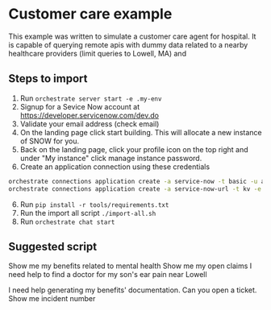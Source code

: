 # Customer care example
This example was written to simulate a customer care agent for hospital. It is capable of
querying remote apis with dummy data related to a nearby healthcare providers (limit queries to Lowell, MA)
and 

## Steps to import
1. Run `orchestrate server start -e .my-env`
2. Signup for a Sevice Now account at https://developer.servicenow.com/dev.do
2. Validate your email address (check email)
3. On the landing page click start building. This will allocate a new instance of SNOW for you. 
4. Back on the landing page, click your profile icon on the top right and under "My instance" click manage instance password.
5. Create an application connection using these credentials
```bash
orchestrate connections application create -a service-now -t basic -u admin -p <password on from modal>
orchestrate connections application create -a service-now-url -t kv -e url=<the instance url> 
```
6. Run `pip install -r tools/requirements.txt`
6. Run the import all script `./import-all.sh`
7. Run `orchestrate chat start`

## Suggested script
Show me my benefits related to mental health
Show me my open claims
I need help to find a doctor for my son's ear pain near Lowell

I need help generating my benefits' documentation. Can you open a ticket.
Show me incident number <the incident number from the output of the previous utterance>

